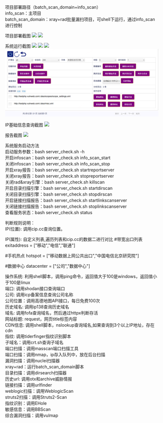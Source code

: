 项目部署路径（batch_scan_domain+info_scan） <br>
info_scan：主项目<br>
batch_scan_domain：xray+rad批量漏扫项目，可shell下运行，通过info_scan进行控制<br>

项目部署截图
<img src="https://raw.githubusercontent.com/huan-cdm/info_scan/main/images/project.png"  />
<img src="https://raw.githubusercontent.com/huan-cdm/info_scan/main/images/startproject.jpg"  />


系统运行截图
<img src="https://raw.githubusercontent.com/huan-cdm/info_scan/main/images/pic3.jpg"  />
<img src="https://raw.githubusercontent.com/huan-cdm/info_scan/main/images/pic4.jpg"  />
<img src="https://raw.githubusercontent.com/huan-cdm/info_scan/main/images/pic2.png"  />
<img src="https://raw.githubusercontent.com/huan-cdm/info_scan/main/images/dirscanpic.jpg"  />

IP基础信息查询截图
<img src="https://raw.githubusercontent.com/huan-cdm/info_scan/main/images/pic22.png"  />

报告截图
<img src="https://raw.githubusercontent.com/huan-cdm/info_scan/main/images/report.png"  />

系统服务启动方法 <br>
启动服务参数：bash server_check.sh -h <br>
开启infoscan：bash server_check.sh info_scan_start <br>
关闭infoscan：bash server_check.sh info_scan_stop <br>
开启xray报告：bash server_check.sh startreportserver <br>
关闭xray报告：bash server_check.sh stopreportserver <br>
关闭rad&xray引擎：bash server_check.sh killscan <br>
开启目录扫描引擎：bash server_check.sh startdirscan <br>
关闭目录扫描引擎：bash server_check.sh stopdirscan <br>
开启链接扫描报告：bash server_check.sh startlinkscanserver <br>
关闭链接扫描报告：bash server_check.sh stoplinkscanserver <br>
查看服务状态：bash server_check.sh status <br>


判断规则说明：<br>
IP(位置): 调用cip.cc查询位置。

IP(属性): 自定义列表,遍历列表和cip.cc的数据二进行对比
#带宽出口列表
exitaddress = ["移动","电信","联通"]

#手机热点
hotspot = ["移动数据上网公共出口","中国电信北京研究院"]

#数据中心
datacenter = ["公司","数据中心"] <br>

操作系统: 利用shell脚本，调用ping命令，返回值大于100是windows，返回值小于100是linux<br>
端口: 调用shodan接口查询端口<br>
公司: 调用icp备案信息查询公司名称<br>
公司位置：调用高德地图API接口，每日免费100次<br>
历史域名: 调用ip138查询历史域名<br>
域名: 调用fofa查询域名，然后通过httpx判断存活<br>
网站标题: request，网页title标签内容<br>
CDN信息: 调用shell脚本，nslookup查询域名,如果查询到3个以上IP地址，存在cdn<br>
指纹: 调用tiderfinger指纹识别脚本<br>
子域名：调用crt.sh查询子域名<br>
端口扫描：调用masscan端口扫描工具<br>
端口扫描：调用nmap，ip存入队列中，放在后台扫描<br>
漏洞扫描：调用nuclei扫描器<br>
xray+rad：运行batch_scan_domain脚本 <br>
目录扫描：调用dirsearch扫描器<br>
历史url: 调用otx和archive威胁情报<br>
链接扫描：调用urlfinder<br>
weblogic扫描：调用WeblogicScan <br>
struts2扫描：调用Struts2-Scan <br>
指纹识别：调用EHole <br>
敏感信息：调用BBScan <br>
综合漏洞扫描：调用vulmap <br>
